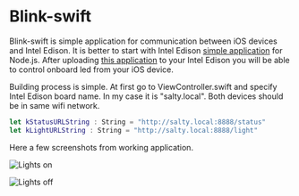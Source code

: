 # Blink-swift

Blink-swift is simple application for communication between iOS devices and Intel Edison. It is better to start with Intel Edison [simple application](https://github.com/snyuryev/Blink-edison) for Node.js. After uploading [this application](https://github.com/snyuryev/Blink-edison) to your Intel Edison you will be able to control onboard led from your iOS device.

Building process is simple. At first go to ViewController.swift and specify Intel Edison board name. In my case it is "salty.local". Both devices should be in same wifi network. 

```swift
let kStatusURLString : String = "http://salty.local:8888/status"
let kLightURLString : String = "http://salty.local:8888/light"
```

Here a few screenshots from working application.

![Lights on](https://raw.githubusercontent.com/snyuryev/Blink-swift/master/light-on.jpg)

![Lights off](https://raw.githubusercontent.com/snyuryev/Blink-swift/master/light-off.jpg)

